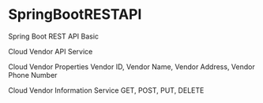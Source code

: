 # SpringBootRESTAPI
Spring Boot REST API Basic

Cloud Vendor API Service

Cloud Vendor Properties
Vendor ID,
Vendor Name,
Vendor Address,
Vendor Phone Number

Cloud Vendor Information Service
GET, POST, PUT, DELETE
